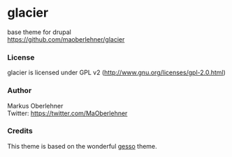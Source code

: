 # glacier
base theme for drupal  
https://github.com/maoberlehner/glacier

### License
glacier is licensed under GPL v2 (http://www.gnu.org/licenses/gpl-2.0.html)

### Author
Markus Oberlehner  
Twitter: https://twitter.com/MaOberlehner

### Credits
This theme is based on the wonderful [gesso](https://www.drupal.org/project/gesso) theme.
